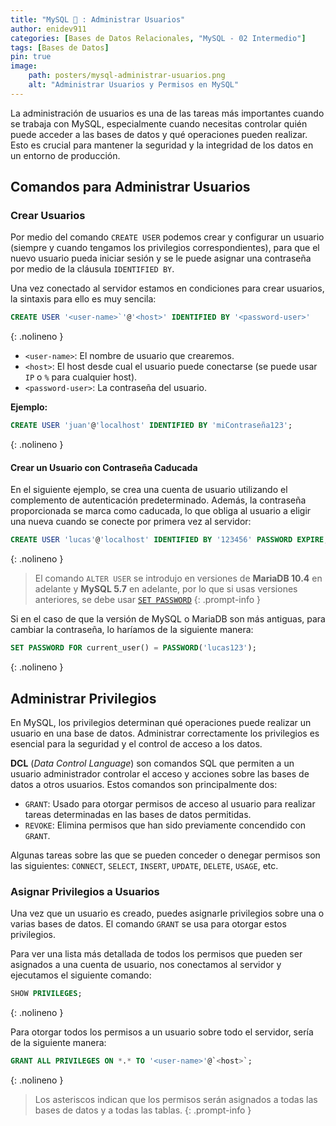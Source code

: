 ```yaml
---
title: "MySQL 🐬 : Administrar Usuarios"
author: enidev911
categories: [Bases de Datos Relacionales, "MySQL - 02 Intermedio"]
tags: [Bases de Datos]
pin: true
image:
    path: posters/mysql-administrar-usuarios.png
    alt: "Administrar Usuarios y Permisos en MySQL"
---
```


La administración de usuarios es una de las tareas más importantes cuando se trabaja con MySQL, especialmente cuando necesitas controlar quién puede acceder a las bases de datos y qué operaciones pueden realizar. Esto es crucial para mantener la seguridad y la integridad de los datos en un entorno de producción.

## **Comandos para Administrar Usuarios**

### **Crear Usuarios**

Por medio del comando `CREATE USER` podemos crear y configurar un usuario (siempre y cuando tengamos los privilegios correspondientes), para que el nuevo usuario pueda iniciar sesión y se le puede asignar una contraseña por medio de la cláusula `IDENTIFIED BY`.

Una vez conectado al servidor estamos en condiciones para crear usuarios, la sintaxis para ello es muy sencila:

```sql
CREATE USER '<user-name>`'@'<host>' IDENTIFIED BY '<password-user>'
```
{: .nolineno }

- `<user-name>`: El nombre de usuario que crearemos.
- `<host>`: El host desde cual el usuario puede conectarse (se puede usar `IP` o `%` para cualquier host).
- `<password-user>`: La contraseña del usuario.

**Ejemplo:**

```sql
CREATE USER 'juan'@'localhost' IDENTIFIED BY 'miContraseña123';
````
{: .nolineno }


#### Crear un Usuario con Contraseña Caducada

En el siguiente ejemplo, se crea una cuenta de usuario utilizando el complemento de autenticación predeterminado. Además, la contraseña proporcionada se marca como caducada, lo que obliga al usuario a eligir una nueva cuando se conecte por primera vez al servidor:

```sql
CREATE USER 'lucas'@'localhost' IDENTIFIED BY '123456' PASSWORD EXPIRE;
```
{: .nolineno }

> El comando `ALTER USER` se introdujo en versiones de **MariaDB 10.4** en adelante y **MySQL 5.7** en adelante, por lo que si usas versiones anteriores, se debe usar [`SET PASSWORD`](https://dev.mysql.com/doc/refman/8.4/en/set-password.html)
{: .prompt-info }

Si en el caso de que la versión de MySQL o MariaDB son más antiguas, para cambiar la contraseña, lo haríamos de la siguiente manera:

```sql
SET PASSWORD FOR current_user() = PASSWORD('lucas123');
```
{: .nolineno }

## **Administrar Privilegios**

En MySQL, los privilegios determinan qué operaciones puede realizar un usuario en una base de datos. Administrar correctamente los privilegios es esencial para la seguridad y el control de acceso a los datos.

**DCL** (*Data Control Language*) son comandos SQL que permiten a un usuario administrador controlar el acceso y acciones sobre las bases de datos a otros usuarios. Estos comandos son principalmente dos:

- `GRANT`: Usado para otorgar permisos de acceso al usuario para realizar tareas determinadas en las bases de datos permitidas.
- `REVOKE`: Elimina permisos que han sido previamente concendido con `GRANT`.

Algunas tareas sobre las que se pueden conceder o denegar permisos son las siguientes: `CONNECT`, `SELECT`, `INSERT`, `UPDATE`, `DELETE`, `USAGE`, etc.


### **Asignar Privilegios a Usuarios**

Una vez que un usuario es creado, puedes asignarle privilegios sobre una o varias bases de datos. El comando `GRANT` se usa para otorgar estos privilegios.

Para ver una lista más detallada de todos los permisos que pueden ser asignados a una cuenta de usuario, nos conectamos al servidor y ejecutamos el siguiente comando:

```sql
SHOW PRIVILEGES;
```
{: .nolineno }


Para otorgar todos los permisos a un usuario sobre todo el servidor, sería de la siguiente manera:

```sql
GRANT ALL PRIVILEGES ON *.* TO '<user-name>'@`<host>`;
```
{: .nolineno }

> Los asteriscos indican que los permisos serán asignados a todas las bases de datos y a todas las tablas.
{: .prompt-info }

